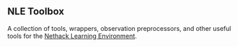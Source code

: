 NLE Toolbox
-----------

A collection of tools, wrappers, observation preprocessors, and other useful
tools for the [Nethack Learning Environment](https://github.com/facebookresearch/nle.git).
